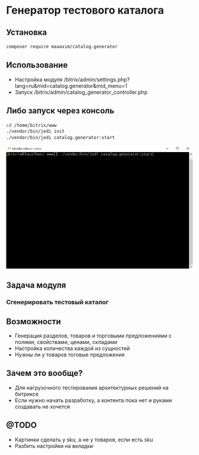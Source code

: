 # Генератор тестового каталога

## Установка
```bash
composer require maaaxim/catalog.generator
```

## Использование
* Настройка модуля /bitrix/admin/settings.php?lang=ru&mid=catalog.generator&mid_menu=1
* Запуск /bitrix/admin/catalog_generator_controller.php

## Либо запуск через консоль
```bash
cd /home/bitrix/www
./vendor/bin/jedi init
./vendor/bin/jedi catalog.generator:start
```
![Запуск](doc/img/console.gif)

## Задача модуля
### Сгенерировать тестовый каталог

## Возможности
* Генерация разделов, товаров и торговыми предложениями с полями, свойствами, ценами, складами
* Настройка количества каждой из сущностей
* Нужны ли у товаров тоговые предложения

## Зачем это вообще?
* Для нагрузочного тестирования архитектурных решений на битриксе
* Если нужно начать разработку, а контента пока нет и руками создавать не хочется

## @TODO
* Картинки сделать у sku, а не у товаров, если есть sku
* Разбить настройки на вкладки
